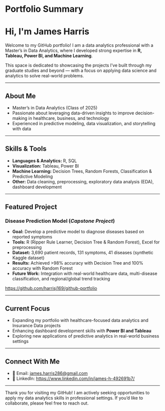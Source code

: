 # Portfolio Summary

# Hi, I'm James Harris

Welcome to my GitHub portfolio! I am a data analytics professional with a Master’s in Data Analytics, where I developed strong expertise in **R, Tableau, Power BI, and Machine Learning**.  

This space is dedicated to showcasing the projects I’ve built through my graduate studies and beyond — with a focus on applying data science and analytics to solve real-world problems.

---

## About Me
- Master’s in Data Analytics (Class of 2025)  
- Passionate about leveraging data-driven insights to improve decision-making in healthcare, business, and technology  
- Experienced in predictive modeling, data visualization, and storytelling with data  

---

## Skills & Tools
- **Languages & Analytics:** R, SQL  
- **Visualization:** Tableau, Power BI  
- **Machine Learning:** Decision Trees, Random Forests, Classification & Predictive Modeling  
- **Other:** Data cleaning, preprocessing, exploratory data analysis (EDA), dashboard development  

---

## Featured Project
### Disease Prediction Model (*Capstone Project*)  
- **Goal:** Develop a predictive model to diagnose diseases based on reported symptoms  
- **Tools:** R (Ripper Rule Learner, Decision Tree & Random Forest), Excel for preprocessing  
- **Dataset:** 3,690 patient records, 131 symptoms, 41 diseases (synthetic Kaggle dataset)  
- **Results:** Achieved >98% accuracy with Decision Tree and 100% accuracy with Random Forest  
- **Future Work:** Integration with real-world healthcare data, multi-disease classification, and regional/global trend tracking  

https://github.com/harrisj169/github-portfolio

---

## Current Focus
- Expanding my portfolio with healthcare-focused data analytics and Insurance Data projects  
- Enhancing dashboard development skills with **Power BI and Tableau**  
- Exploring new applications of predictive analytics in real-world business settings  

---

## Connect With Me
- 📧 Email: [james.harris286@gmail.com](mailto:your.email@example.com)  
- 💼 LinkedIn: https://www.linkedin.com/in/james-h-492691b7/

---

Thank you for visiting my GitHub! I am actively seeking opportunities to apply my data analytics skills in professional settings. If you’d like to collaborate, please feel free to reach out.

